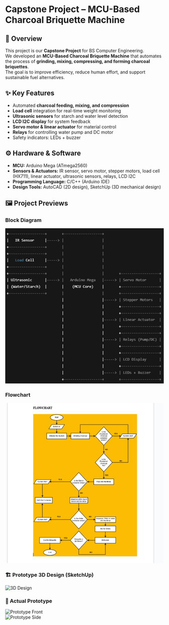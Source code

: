 # Capstone Project – MCU-Based Charcoal Briquette Machine

## 📖 Overview
This project is our **Capstone Project** for BS Computer Engineering.  
We developed an **MCU-Based Charcoal Briquette Machine** that automates the process of **grinding, mixing, compressing, and forming charcoal briquettes**.  
The goal is to improve efficiency, reduce human effort, and support sustainable fuel alternatives.

## ✨ Key Features
- Automated **charcoal feeding, mixing, and compression**
- **Load cell** integration for real-time weight monitoring
- **Ultrasonic sensors** for starch and water level detection
- **LCD I2C display** for system feedback
- **Servo motor & linear actuator** for material control
- **Relays** for controlling water pump and DC motor
- Safety indicators: LEDs + buzzer

## ⚙️ Hardware & Software
- **MCU:** Arduino Mega (ATmega2560)
- **Sensors & Actuators:** IR sensor, servo motor, stepper motors, load cell (HX711), linear actuator, ultrasonic sensors, relays, LCD I2C
- **Programming Language:** C/C++ (Arduino IDE)
- **Design Tools:** AutoCAD (2D design), SketchUp (3D mechanical design)

## 🖼️ Project Previews
### Block Diagram
![Block Diagram](Block_Diagram.png)

### Flowchart
![Flowchart](Flow_Chart.png)


### 🏗️ Prototype 3D Design (SketchUp)
![3D Design](Prototype)

### 📸 Actual Prototype
![Prototype Front](docs/images/prototype_front.jpg)  
![Prototype Side](docs/images/prototype_side.jpg)
